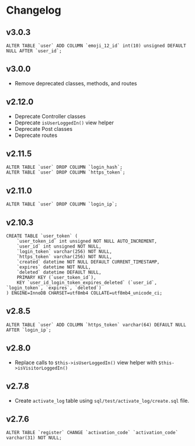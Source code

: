 # Changelog

## v3.0.3

```
ALTER TABLE `user` ADD COLUMN `emoji_12_id` int(10) unsigned DEFAULT NULL AFTER `user_id`;
```

## v3.0.0

- Remove deprecated classes, methods, and routes

## v2.12.0

- Deprecate Controller classes
- Deprecate `isUserLoggedIn()` view helper
- Deprecate Post classes
- Deprecate routes

## v2.11.5

```
ALTER TABLE `user` DROP COLUMN `login_hash`;
ALTER TABLE `user` DROP COLUMN `https_token`;
```

## v2.11.0

```
ALTER TABLE `user` DROP COLUMN `login_ip`;
```

## v2.10.3

```
CREATE TABLE `user_token` (
    `user_token_id` int unsigned NOT NULL AUTO_INCREMENT,
    `user_id` int unsigned NOT NULL,
    `login_token` varchar(256) NOT NULL,
    `https_token` varchar(256) NOT NULL,
    `created` datetime NOT NULL DEFAULT CURRENT_TIMESTAMP,
    `expires` datetime NOT NULL,
    `deleted` datetime DEFAULT NULL,
    PRIMARY KEY (`user_token_id`),
    KEY `user_id_login_token_expires_deleted` (`user_id`, `login_token`, `expires`, `deleted`)
) ENGINE=InnoDB CHARSET=utf8mb4 COLLATE=utf8mb4_unicode_ci;
```

## v2.8.5

```
ALTER TABLE `user` ADD COLUMN `https_token` varchar(64) DEFAULT NULL AFTER `login_ip`;
```

## v2.8.0

- Replace calls to `$this->isUserLoggedIn()` view helper with `$this->isVisitorLoggedIn()`

## v2.7.8

- Create `activate_log` table using `sql/test/activate_log/create.sql` file.

## v2.7.6

```
ALTER TABLE `register` CHANGE `activation_code` `activation_code` varchar(31) NOT NULL;
```
